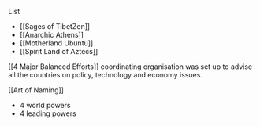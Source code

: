 
List
- [[Sages of TibetZen]]
- [[Anarchic Athens]]
- [[Motherland Ubuntu]]
- [[Spirit Land of Aztecs]]

[[4 Major Balanced Efforts]] coordinating organisation was set up to advise all the countries on policy, technology and economy issues.

[[Art of Naming]]
- 4 world powers
- 4 leading powers